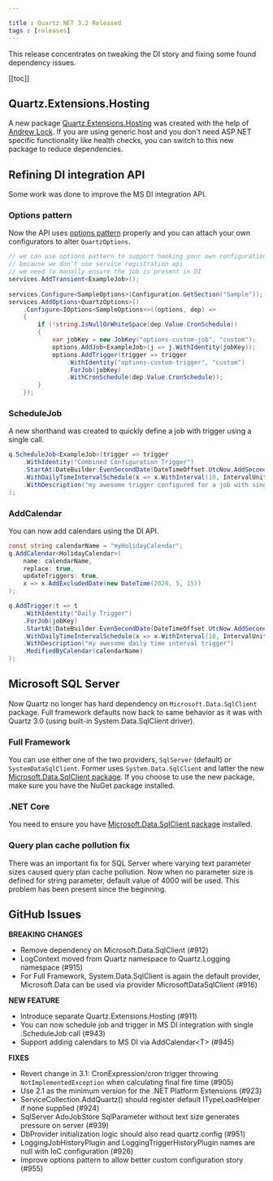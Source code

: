 ```yaml
---

title : Quartz.NET 3.2 Released
tags : [releases]
---
```


This release concentrates on tweaking the DI story and fixing some found dependency issues.

[[toc]]

## Quartz.Extensions.Hosting

A new package [Quartz.Extensions.Hosting](https://www.nuget.org/packages/Quartz.Extensions.Hosting/)
was created with the help of [Andrew Lock](https://andrewlock.net/). If you are using generic host and you don't need
ASP.NET specific functionality like health checks, you can switch to this new package to reduce dependencies.

## Refining DI integration API

Some work was done to improve the MS DI integration API.

### Options pattern

Now the API uses [options pattern](https://docs.microsoft.com/en-us/aspnet/core/fundamentals/configuration/options)
properly and you can attach your own configurators to alter `QuartzOptions`.

```csharp
// we can use options pattern to support hooking your own configuration
// because we don't use service registration api
// we need to manally ensure the job is present in DI
services.AddTransient<ExampleJob>();
            
services.Configure<SampleOptions>(Configuration.GetSection("Sample"));
services.AddOptions<QuartzOptions>()
    .Configure<IOptions<SampleOptions>>((options, dep) =>
    {
        if (!string.IsNullOrWhiteSpace(dep.Value.CronSchedule))
        {
            var jobKey = new JobKey("options-custom-job", "custom");
            options.AddJob<ExampleJob>(j => j.WithIdentity(jobKey));
            options.AddTrigger(trigger => trigger
                .WithIdentity("options-custom-trigger", "custom")
                .ForJob(jobKey)
                .WithCronSchedule(dep.Value.CronSchedule));
        }
    });

```

### ScheduleJob

A new shorthand was created to quickly define a job with trigger using a single call.

```csharp
q.ScheduleJob<ExampleJob>(trigger => trigger
    .WithIdentity("Combined Configuration Trigger")
    .StartAt(DateBuilder.EvenSecondDate(DateTimeOffset.UtcNow.AddSeconds(7)))
    .WithDailyTimeIntervalSchedule(x => x.WithInterval(10, IntervalUnit.Second))
    .WithDescription("my awesome trigger configured for a job with single call")
);
```

### AddCalendar

You can now add calendars using the DI API.

```csharp
const string calendarName = "myHolidayCalendar";
q.AddCalendar<HolidayCalendar>(
    name: calendarName,
    replace: true,
    updateTriggers: true,
    x => x.AddExcludedDate(new DateTime(2020, 5, 15))
);

q.AddTrigger(t => t
    .WithIdentity("Daily Trigger")
    .ForJob(jobKey)
    .StartAt(DateBuilder.EvenSecondDate(DateTimeOffset.UtcNow.AddSeconds(5)))
    .WithDailyTimeIntervalSchedule(x => x.WithInterval(10, IntervalUnit.Second))
    .WithDescription("my awesome daily time interval trigger")
    .ModifiedByCalendar(calendarName)
);
```

## Microsoft SQL Server

Now Quartz no longer has hard dependency on `Microsoft.Data.SqlClient` package.
Full framework defaults now back to same behavior as it was with Quartz 3.0 (using built-in System.Data.SqlClient driver).

### Full Framework

You can use either one of the two providers, `SqlServer` (default) or `SystemDataSqlClient`. Former uses `System.Data.SqlClient` and latter
the new [Microsoft.Data.SqlClient package](https://www.nuget.org/packages/Microsoft.Data.SqlClient).
If you choose to use the new package, make sure you have the NuGet package installed.

### .NET Core

You need to ensure you have [Microsoft.Data.SqlClient package](https://www.nuget.org/packages/Microsoft.Data.SqlClient) installed.

### Query plan cache pollution fix

There was an important fix for SQL Server where varying text parameter sizes caused query plan cache pollution. Now when no parameter size is
defined for string parameter, default value of 4000 will be used. This problem has been present since the beginning.

## GitHub Issues

__BREAKING CHANGES__

* Remove dependency on Microsoft.Data.SqlClient (#912)
* LogContext moved from Quartz namespace to Quartz.Logging namespace (#915)
* For Full Framework, System.Data.SqlClient is again the default provider, Microsoft.Data can be used via provider MicrosoftDataSqlClient (#916)

__NEW FEATURE__

* Introduce separate Quartz.Extensions.Hosting (#911)
* You can now schedule job and trigger in MS DI integration with single .ScheduleJob call (#943)
* Support adding calendars to MS DI via AddCalendar&lt;T&gt; (#945)

__FIXES__

* Revert change in 3.1: CronExpression/cron trigger throwing `NotImplementedException` when calculating final fire time (#905)
* Use 2.1 as the minimum version for the .NET Platform Extensions (#923)
* ServiceCollection.AddQuartz() should register default ITypeLoadHelper if none supplied (#924)
* SqlServer AdoJobStore SqlParameter without text size generates pressure on server (#939)
* DbProvider initialization logic should also read quartz.config (#951)
* LoggingJobHistoryPlugin and LoggingTriggerHistoryPlugin names are null with IoC configuration (#926)
* Improve options pattern to allow better custom configuration story (#955)

<Download />

